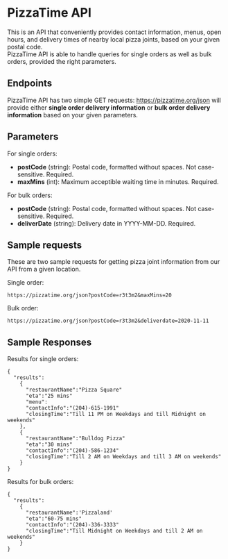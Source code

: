 # PizzaTime API

This is an API that conveniently provides contact information, menus, open hours, and delivery times of nearby local pizza joints, based on your given postal code.  
PizzaTime API is able to handle queries for single orders as well as bulk orders, provided the right parameters.


## Endpoints
PizzaTime API has two simple GET requests: https://pizzatime.org/json will provide either **single order delivery information** or **bulk order delivery information** based on your given parameters.


## Parameters
For single orders:
  * **postCode** (string): Postal code, formatted without spaces. Not case-sensitive. Required.
  * **maxMins** (int): Maximum acceptible waiting time in minutes. Required.
  
For bulk orders:
  * **postCode** (string): Postal code, formatted without spaces. Not case-sensitive. Required.
  * **deliverDate** (string): Delivery date in YYYY-MM-DD. Required.

## Sample requests
These are two sample requests for getting pizza joint information from our API from a given location.

Single order: 
```
https://pizzatime.org/json?postCode=r3t3m2&maxMins=20
```
Bulk order:
```
https://pizzatime.org/json?postCode=r3t3m2&deliverdate=2020-11-11
```

## Sample Responses

Results for single orders:

```
{
  "results":
    {
      "restaurantName":"Pizza Square"
      "eta":"25 mins"
      "menu":
      "contactInfo":"(204)-615-1991"
      "closingTime":"Till 11 PM on Weekdays and till Midnight on weekends"
    },
    {
      "restaurantName":"Bulldog Pizza"
      "eta":"30 mins"
      "contactInfo":"(204)-586-1234"
      "closingTime":"Till 2 AM on Weekdays and till 3 AM on weekends"
    }
}
```
Results for bulk orders:
```
{
  "results":
    {
      "restaurantName":'Pizzaland'
      "eta":"60-75 mins"
      "contactInfo":"(204)-336-3333"
      "closingTime":"Till Midnight on Weekdays and till 2 AM on weekends"
    }
}
```
